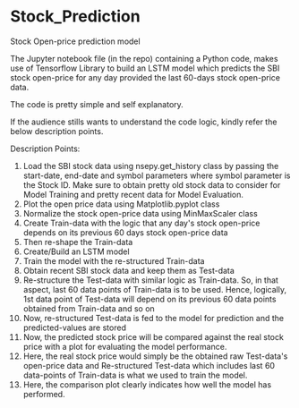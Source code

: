 # Stock_Prediction
Stock Open-price prediction model

The Jupyter notebook file (in the repo) containing a Python code, makes use of Tensorflow Library to build an LSTM model which predicts the SBI stock open-price for any day provided the last 60-days stock open-price data. 

The code is pretty simple and self explanatory.

If the audience stills wants to understand the code logic, kindly refer the below description points.

Description Points:
1) Load the SBI stock data using nsepy.get_history class by passing the start-date, end-date and symbol parameters where symbol parameter is the Stock ID. Make sure to obtain pretty old stock data to consider for Model Training and pretty recent data for Model Evaluation.
2) Plot the open price data using Matplotlib.pyplot class 
3) Normalize the stock open-price data using MinMaxScaler class
4) Create Train-data with the logic that any day's stock open-price depends on its previous 60 days stock open-price data
5) Then re-shape the Train-data
6) Create/Build an LSTM model
7) Train the model with the re-structured Train-data
8) Obtain recent SBI stock data and keep them as Test-data
9) Re-structure the Test-data with similar logic as Train-data. So, in that aspect, last 60 data points of Train-data is to be used. Hence, logically, 1st data point of Test-data will depend on its previous 60 data points obtained from Train-data and so on
10) Now, re-structured Test-data is fed to the model for prediction and the predicted-values are stored
11) Now, the predicted stock price will be compared against the real stock price with a plot for evaluating the model performance.
12) Here, the real stock price would simply be the obtained raw Test-data's open-price data and Re-structured Test-data which includes last 60 data-points of Train-data is what we used to train the model.
13) Here, the comparison plot clearly indicates how well the model has performed.
